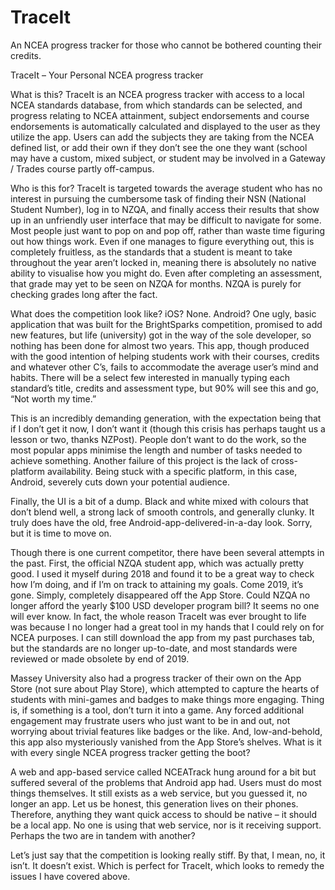 # TraceIt
An NCEA progress tracker for those who cannot be bothered counting their credits.

TraceIt – Your Personal NCEA progress tracker

What is this?
TraceIt is an NCEA progress tracker with access to a local NCEA standards database, from which standards can be selected, and progress relating to NCEA attainment, subject endorsements and course endorsements is automatically calculated and displayed to the user as they utilize the app. Users can add the subjects they are taking from the NCEA defined list, or add their own if they don’t see the one they want (school may have a custom, mixed subject, or student may be involved in a Gateway / Trades course partly off-campus.

Who is this for?
TraceIt is targeted towards the average student who has no interest in pursuing the cumbersome task of finding their NSN (National Student Number), log in to NZQA, and finally access their results that show up in an unfriendly user interface that may be difficult to navigate for some. Most people just want to pop on and pop off, rather than waste time figuring out how things work. Even if one manages to figure everything out, this is completely fruitless, as the standards that a student is meant to take throughout the year aren’t locked in, meaning there is absolutely no native ability to visualise how you might do. Even after completing an assessment, that grade may yet to be seen on NZQA for months. NZQA is purely for checking grades long after the fact.


What does the competition look like?
iOS? None. 
Android? One ugly, basic application that was built for the BrightSparks competition, promised to add new features, but life (university) got in the way of the sole developer, so nothing has been done for almost two years. This app, though produced with the good intention of helping students work with their courses, credits and whatever other C’s, fails to accommodate the average user’s mind and habits. There will be a select few interested in manually typing each standard’s title, credits and assessment type, but 90% will see this and go, “Not worth my time.” 

This is an incredibly demanding generation, with the expectation being that if I don’t get it now, I don’t want it (though this crisis has perhaps taught us a lesson or two, thanks NZPost). People don’t want to do the work, so the most popular apps minimise the length and number of tasks needed to achieve something. 
Another failure of this project is the lack of cross-platform availability. Being stuck with a specific platform, in this case, Android, severely cuts down your potential audience. 

Finally, the UI is a bit of a dump. Black and white mixed with colours that don’t blend well, a strong lack of smooth controls, and generally clunky. It truly does have the old, free Android-app-delivered-in-a-day look. Sorry, but it is time to move on.

Though there is one current competitor, there have been several attempts in the past. First, the official NZQA student app, which was actually pretty good. I used it myself during 2018 and found it to be a great way to check how I’m doing, and if I’m on track to attaining my goals. Come 2019, it’s gone. Simply, completely disappeared off the App Store. Could NZQA no longer afford the yearly $100 USD developer program bill? It seems no one will ever know. In fact, the whole reason TraceIt was ever brought to life was because I no longer had a great tool in my hands that I could rely on for NCEA purposes. I can still download the app from my past purchases tab, but the standards are no longer up-to-date, and most standards were reviewed or made obsolete by end of 2019.

Massey University also had a progress tracker of their own on the App Store (not sure about Play Store), which attempted to capture the hearts of students with mini-games and badges to make things more engaging. Thing is, if something is a tool, don’t turn it into a game. Any forced additional engagement may frustrate users who just want to be in and out, not worrying about trivial features like badges or the like. And, low-and-behold, this app also mysteriously vanished from the App Store’s shelves. What is it with every single NCEA progress tracker getting the boot?

A web and app-based service called NCEATrack hung around for a bit but suffered several of the problems that Android app had. Users must do most things themselves. It still exists as a web service, but you guessed it, no longer an app. Let us be honest, this generation lives on their phones. Therefore, anything they want quick access to should be native – it should be a local app. No one is using that web service, nor is it receiving support. Perhaps the two are in tandem with another?

Let’s just say that the competition is looking really stiff. By that, I mean, no, it isn’t. It doesn’t exist. Which is perfect for TraceIt, which looks to remedy the issues I have covered above.
